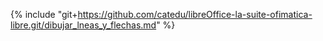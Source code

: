 {% include "git+https://github.com/catedu/libreOffice-la-suite-ofimatica-libre.git/dibujar_lneas_y_flechas.md" %}